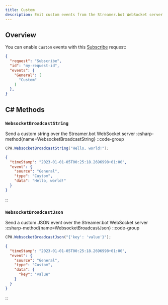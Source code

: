 ```yaml
---
title: Custom
description: Emit custom events from the Streamer.bot WebSocket server
---
```


## Overview
You can enable `Custom` events with this [Subscribe](/api/servers/websocket/requests#subscribe) request:

```json [Subscribe Request]
{
  "request": "Subscribe",
  "id": "my-request-id",
  "events": {
    "General": [
      "Custom"
    ]
  },
}
```

## C# Methods
### `WebsocketBroadcastString`
Send a custom string over the Streamer.bot WebSocket server
:csharp-method{name=WebsocketBroadcastString}
::code-group
  ```cs [Example Request]
  CPH.WebsocketBroadcastString("Hello, world!");
  ```
  ```json [Example Response]
  {
    "timeStamp": "2023-01-01-05T00:25:18.2696998+01:00",
    "event": {
      "source": "General",
      "type": "Custom",
      "data": "Hello, world!"
    }
  }
  ```
::

### `WebsocketBroadcastJson`
Send a custom JSON event over the Streamer.bot WebSocket server
:csharp-method{name=WebsocketBroadcastJson}
::code-group
  ```ts [Example Request]
  CPH.WebsocketBroadcastJson("{'key': 'value'}");
  ```
  ```json [Example Response]
  {
    "timeStamp": "2023-01-01-05T00:25:18.2696998+01:00",
    "event": {
      "source": "General",
      "type": "Custom",
      "data": {
        "key": "value"
      }
    }
  }
  ```
::